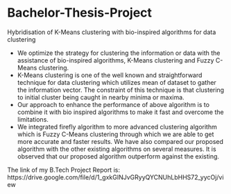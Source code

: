 # Bachelor-Thesis-Project
Hybridisation of K-Means clustering with bio-inspired algorithms for data clustering
<ul>
<li> We optimize the strategy for clustering the information or data with the assistance of bio-inspired algorithms, K-Means clustering and Fuzzy C-Means clustering.</li>
<li> K-Means clustering is one of the well known and straightforward technique for data clustering which utilizes mean of dataset to gather the information vector. The constraint of this technique is that clustering to initial cluster being caught in nearby minima or maxima. </li>
<li> Our approach to enhance the performance of above algorithm is to combine it with bio inspired algorithms to make it fast and overcome the limitations.</li>
<li> We integrated firefly algorithm to more advanced clustering algorithm which is Fuzzy C-Means clustering through which we are able to get more accurate and faster results. We have also compared our proposed algorithm with the other existing algorithms on several measures. It is observed that our proposed algorithm outperform against the existing.</li></ul>
The link of my B.Tech Project Report is:
https://drive.google.com/file/d/1_gxkGINJvGRyyQYCNUhLbHHS72_yycOj/view

